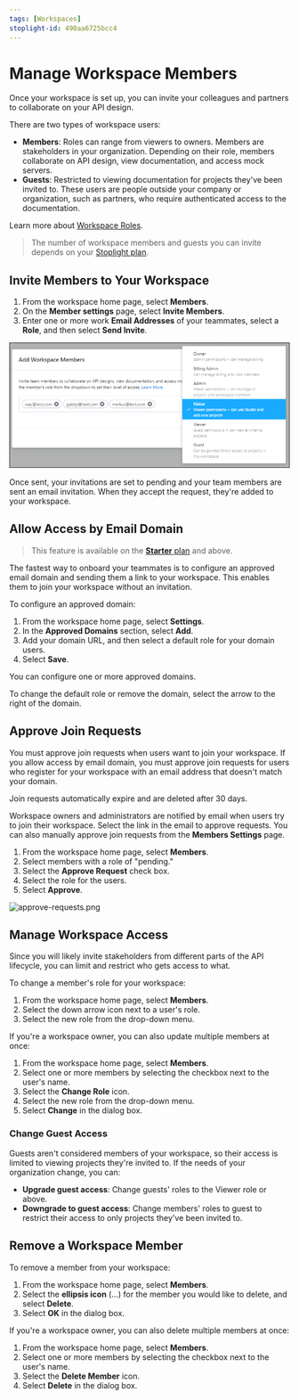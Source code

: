 ```yaml
---
tags: [Workspaces]
stoplight-id: 490aa6725bcc4
---
```


# Manage Workspace Members

Once your workspace is set up, you can invite your colleagues and partners to collaborate on your API design.

There are two types of workspace users:

- **Members**: Roles can range from viewers to owners. Members are stakeholders in your organization. Depending on their role, members collaborate on API design, view documentation, and access mock servers. 
- **Guests**: Restricted to viewing documentation for projects they've been invited to. These users are people outside your company or organization, such as partners, who require authenticated access to the documentation.

Learn more about [Workspace Roles](k.workspace-roles.md).

>The number of workspace members and guests you can invite depends on your [Stoplight plan](https://stoplight.io/pricing/).

## Invite Members to Your Workspace 

1. From the workspace home page, select **Members**. 
2. On the **Member settings** page, select **Invite Members**. 
3. Enter one or more work **Email Addresses** of your teammates, select a **Role**, and then select **Send Invite**. 

![Add Members](../assets/images/invite-add-member.png)

Once sent, your invitations are set to pending and your team members are sent an email invitation. When they accept the request, they're added to your workspace. 

## Allow Access by Email Domain

> This feature is available on the [**Starter** plan](https://stoplight.io/pricing/) and above.

The fastest way to onboard your teammates is to configure an approved email domain and sending them a link to your workspace. This enables them to join your workspace without an invitation.

To configure an approved domain:

1. From the workspace home page, select **Settings**.
2. In the **Approved Domains** section, select **Add**.
3. Add your domain URL, and then select a default role for your domain users. 
3. Select **Save**.

You can configure one or more approved domains.

To change the default role or remove the domain, select the arrow to the right of the domain.

## Approve Join Requests

You must approve join requests when users want to join your workspace. If you allow access by email domain, you must approve join requests for users who register for your workspace with an email address that doesn't match your domain.

Join requests automatically expire and are deleted after 30 days.

Workspace owners and administrators are notified by email when users try to join their workspace. Select the link in the email to approve requests. You can also manually approve join requests from the **Members Settings** page.

1. From the workspace home page, select **Members**. 
2. Select members with a role of "pending."
3. Select the **Approve Request** check box.
4. Select the role for the users.
5. Select **Approve**.

![approve-requests.png](https://stoplight.io/api/v1/projects/cHJqOjI/images/eUIWFYsOXOU)

## Manage Workspace Access

Since you will likely invite stakeholders from different parts of the API lifecycle, you can limit and restrict who gets access to what.

To change a member's role for your workspace:

1. From the workspace home page, select **Members**. 
2. Select the down arrow icon next to a user's role.
3. Select the new role from the drop-down menu.

If you're a workspace owner, you can also update multiple members at once:

1. From the workspace home page, select **Members**. 
2. Select one or more members by selecting the checkbox next to the user's name.
3. Select the **Change Role** icon.
4. Select the new role from the drop-down menu.
5. Select **Change** in the dialog box. 

### Change Guest Access 

Guests aren't considered members of your workspace, so their access is limited to viewing projects they're invited to. If the needs of your organization change, you can:

- **Upgrade guest access**: Change guests' roles to the Viewer role or above.
- **Downgrade to guest access**: Change members' roles to guest to restrict their access to only projects they've been invited to.

## Remove a Workspace Member

To remove a member from your workspace:

1. From the workspace home page, select **Members**.
2. Select the **ellipsis icon** (...) for the member you would like to delete, and select **Delete**.
3. Select **OK** in the dialog box.

If you're a workspace owner, you can also delete multiple members at once:

1. From the workspace home page, select **Members**. 
2. Select one or more members by selecting the checkbox next to the user's name.
3. Select the **Delete Member** icon.
4. Select **Delete** in the dialog box.
